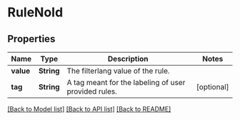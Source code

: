# RuleNoId

## Properties
Name | Type | Description | Notes
------------ | ------------- | ------------- | -------------
**value** | **String** | The filterlang value of the rule. | 
**tag** | **String** | A tag meant for the labeling of user provided rules. | [optional] 

[[Back to Model list]](../README.md#documentation-for-models) [[Back to API list]](../README.md#documentation-for-api-endpoints) [[Back to README]](../README.md)


